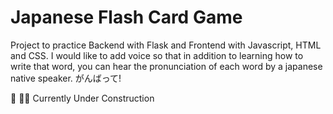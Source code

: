 # Japanese Flash Card Game
 Project to practice Backend with Flask and Frontend with Javascript, HTML and CSS. I would like to add voice so that in addition to learning how to write that word, you can hear the pronunciation of each word by a japanese native speaker. がんばって!
 
 🤚 👷🚧 Currently Under Construction  
